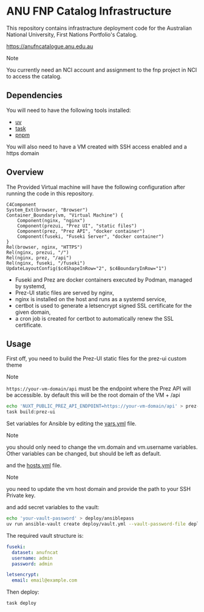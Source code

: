 # ANU FNP Catalog Infrastructure

This repository contains infrastracture deployment code for the Australian National
University, First Nations Portfolio's Catalog.

https://anufncatalogue.anu.edu.au

> [!NOTE]  
> You currently need an NCI account and assignment to the fnp project in NCI to access
> the catalog.

## Dependencies

You will need to have the following tools installed:

- [uv](https://docs.astral.sh/uv/getting-started/installation/)
- [task](https://taskfile.dev/installation)
- [pnpm](https://pnpm.io/installation)

You will also need to have a VM created with SSH access enabled and a https domain

## Overview

The Provided Virtual machine will have the following configuration after running the
code in this repository.

```mermaid
C4Component
System_Ext(browser, "Browser")
Container_Boundary(vm, "Virtual Machine") {
    Component(nginx, "nginx")
    Component(prezui, "Prez UI", "static files")
    Component(prez, "Prez API", "docker container")
    Component(fuseki, "Fuseki Server", "docker container")
}
Rel(browser, nginx, "HTTPS")
Rel(nginx, prezui, "/")
Rel(nginx, prez, "/api")
Rel(nginx, fuseki, "/fuseki")
UpdateLayoutConfig($c4ShapeInRow="2", $c4BoundaryInRow="1")
```

- Fuseki and Prez are docker containers executed by Podman, managed by systemd,
- Prez-UI static files are served by nginx,
- nginx is installed on the host and runs as a systemd service,
- certbot is used to generate a letsencrypt signed SSL certificate for the given domain,
- a cron job is created for certbot to automatically renew the SSL certificate.

## Usage

First off, you need to build the Prez-UI static files for the prez-ui custom theme

> [!NOTE]  
> `https://your-vm-domain/api` must be the endpoint where the Prez API will be accessible.
> by default this will be the root domain of the VM + /api

```bash
echo 'NUXT_PUBLIC_PREZ_API_ENDPOINT=https://your-vm-domain/api' > prez-ui/.env
task build:prez-ui
```

Set variables for Ansible by editing the [vars.yml](./deploy/vars.yml) file.

> [!NOTE]  
> you should only need to change the vm.domain and vm.username variables.
> Other variables can be changed, but should be left as default.

and the [hosts.yml](./deploy/hosts.yml) file.

> [!NOTE]  
> you need to update the vm host domain and provide the path to your SSH Private key.

and add secret variables to the vault:

```bash
echo 'your-vault-password' > deploy/ansiblepass
uv run ansible-vault create deploy/vault.yml --vault-password-file deploy/ansiblepass
```

The required vault structure is:

```yaml
fuseki:
  dataset: anufncat
  username: admin
  password: admin

letsencrypt:
  email: email@example.com
```

Then deploy:

```bash
task deploy
```
